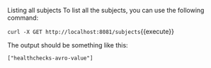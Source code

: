 Listing all subjects
To list all the subjects, you can use the following command:

`curl -X GET http://localhost:8081/subjects`{{execute}}

The output should be something like this:

```
["healthchecks-avro-value"]
```
